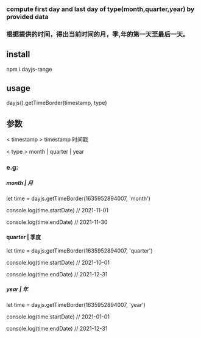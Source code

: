 

### compute first day and last day of type(month,quarter,year) by provided data

### 根据提供的时间，得出当前时间的月，季,年的第一天至最后一天。


## install
npm i dayjs-range
## usage

dayjs().getTimeBorder(timestamp, type)

## 参数

< timestamp >
timestamp 时间戳 

< type >
month | quarter | year

### e.g:
##### month | 月

let time = dayjs.getTimeBorder(1635952894007, 'month')

console.log(time.startDate) // 2021-11-01

console.log(time.endDate)   //  2021-11-30

#### quarter | 季度

let time = dayjs.getTimeBorder(1635952894007, 'quarter')

console.log(time.startDate) // 2021-10-01

console.log(time.endDate)   //  2021-12-31

##### year | 年
 
let time = dayjs.getTimeBorder(1635952894007, 'year')

console.log(time.startDate) // 2021-01-01

console.log(time.endDate)   //  2021-12-31